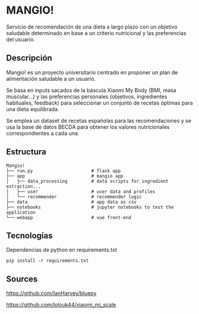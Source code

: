 # MANGIO!

Servicio de recomendación de una dieta a largo plazo con un objetivo saludable determinado en base a un criterio nutricional y las preferencias del usuario.

## Descripción

Mangio! es un proyecto universitario centrado en proponer un plan de alimentación saludable a un usuario. 

Se basa en inputs sacados de la báscula Xiaomi My Body (BMI, masa muscular...) y las preferencias personales (objetivos, ingredientes habituales, feedback) para seleccionar un conjunto de recetas óptimas para una dieta equilibrada.

Se emplea un dataset de recetas españolas para las recomendaciones y se usa la base de datos BECDA para obtener los valores nutricionales correspondientes a cada una.

## Estructura

```
Mangio!  
├── run.py                      # flask app
├── app                         # mangio app
│   ├── data_processing         # data scripts for ingredient extraction...
│   ├── user                    # user data and profiles
│   └── recommender             # recommender logic
├── data                        # app data as csv 
├── notebooks                   # jupyter notebooks to test the application
└── webapp                      # vue front-end
```

## Tecnologías

Dependencias de python en requirements.txt

`pip install -r requirements.txt`

## Sources

https://github.com/IanHarvey/bluepy 

https://github.com/lolouk44/xiaomi_mi_scale
